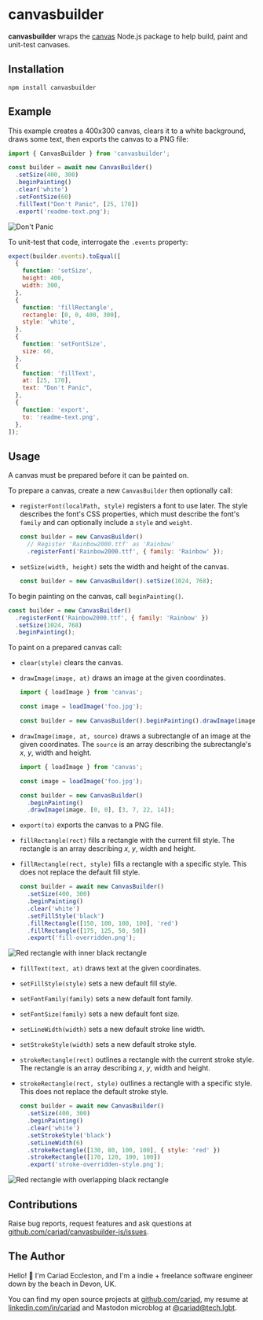 # canvasbuilder

**canvasbuilder** wraps the [canvas](https://www.npmjs.com/package/canvas) Node.js package to help build, paint and unit-test canvases.

## Installation

```console
npm install canvasbuilder
```

## Example

This example creates a 400x300 canvas, clears it to a white background, draws some text, then exports the canvas to a PNG file:

```javascript
import { CanvasBuilder } from 'canvasbuilder';

const builder = await new CanvasBuilder()
  .setSize(400, 300)
  .beginPainting()
  .clear('white')
  .setFontSize(60)
  .fillText("Don't Panic", [25, 170])
  .export('readme-text.png');
```

![Don't Panic](https://media.githubusercontent.com/media/cariad/canvasbuilder-js/main/renders/readme-text.png)

To unit-test that code, interrogate the `.events` property:

```javascript
expect(builder.events).toEqual([
  {
    function: 'setSize',
    height: 400,
    width: 300,
  },
  {
    function: 'fillRectangle',
    rectangle: [0, 0, 400, 300],
    style: 'white',
  },
  {
    function: 'setFontSize',
    size: 60,
  },
  {
    function: 'fillText',
    at: [25, 170],
    text: "Don't Panic",
  },
  {
    function: 'export',
    to: 'readme-text.png',
  },
]);
```

## Usage

A canvas must be prepared before it can be painted on.

To prepare a canvas, create a new `CanvasBuilder` then optionally call:

- `registerFont(localPath, style)` registers a font to use later. The style describes the font's CSS properties, which must describe the font's `family` and can optionally include a `style` and `weight`.

  ```javascript
  const builder = new CanvasBuilder()
    // Register 'Rainbow2000.ttf' as 'Rainbow'
    .registerFont('Rainbow2000.ttf', { family: 'Rainbow' });
  ```

- `setSize(width, height)` sets the width and height of the canvas.

  ```javascript
  const builder = new CanvasBuilder().setSize(1024, 768);
  ```

To begin painting on the canvas, call `beginPainting()`.

```javascript
const builder = new CanvasBuilder()
  .registerFont('Rainbow2000.ttf', { family: 'Rainbow' })
  .setSize(1024, 768)
  .beginPainting();
```

To paint on a prepared canvas call:

- `clear(style)` clears the canvas.
- `drawImage(image, at)` draws an image at the given coordinates.

  ```javascript
  import { loadImage } from 'canvas';

  const image = loadImage('foo.jpg');

  const builder = new CanvasBuilder().beginPainting().drawImage(image, [0, 0]);
  ```

- `drawImage(image, at, source)` draws a subrectangle of an image at the given coordinates. The `source` is an array describing the subrectangle's _x_, _y_, width and height.

  ```javascript
  import { loadImage } from 'canvas';

  const image = loadImage('foo.jpg');

  const builder = new CanvasBuilder()
    .beginPainting()
    .drawImage(image, [0, 0], [3, 7, 22, 14]);
  ```

- `export(to)` exports the canvas to a PNG file.
- `fillRectangle(rect)` fills a rectangle with the current fill style. The rectangle is an array describing _x_, _y_, width and height.
- `fillRectangle(rect, style)` fills a rectangle with a specific style. This does not replace the default fill style.

  ```javascript
  const builder = await new CanvasBuilder()
    .setSize(400, 300)
    .beginPainting()
    .clear('white')
    .setFillStyle('black')
    .fillRectangle([150, 100, 100, 100], 'red')
    .fillRectangle([175, 125, 50, 50])
    .export('fill-overridden.png');
  ```

![Red rectangle with inner black rectangle](https://media.githubusercontent.com/media/cariad/canvasbuilder-js/main/renders/fill-overridden.png)

- `fillText(text, at)` draws text at the given coordinates.
- `setFillStyle(style)` sets a new default fill style.
- `setFontFamily(family)` sets a new default font family.
- `setFontSize(family)` sets a new default font size.
- `setLineWidth(width)` sets a new default stroke line width.
- `setStrokeStyle(width)` sets a new default stroke style.
- `strokeRectangle(rect)` outlines a rectangle with the current stroke style. The rectangle is an array describing _x_, _y_, width and height.
- `strokeRectangle(rect, style)` outlines a rectangle with a specific style. This does not replace the default stroke style.

  ```javascript
  const builder = await new CanvasBuilder()
    .setSize(400, 300)
    .beginPainting()
    .clear('white')
    .setStrokeStyle('black')
    .setLineWidth(6)
    .strokeRectangle([130, 80, 100, 100], { style: 'red' })
    .strokeRectangle([170, 120, 100, 100])
    .export('stroke-overridden-style.png');
  ```

![Red rectangle with overlapping black rectangle](https://media.githubusercontent.com/media/cariad/canvasbuilder-js/main/renders/stroke-overridden-style.png)

## Contributions

Raise bug reports, request features and ask questions at [github.com/cariad/canvasbuilder-js/issues](https://github.com/cariad/canvasbuilder-js/issues).

## The Author

Hello! 👋 I'm Cariad Eccleston, and I'm a indie + freelance software engineer down by the beach in Devon, UK.

You can find my open source projects at [github.com/cariad](https://github.com/cariad), my resume at [linkedin.com/in/cariad](https://linkedin.com/in/cariad) and Mastodon microblog at [@cariad@tech.lgbt](https://tech.lgbt/@cariad).
